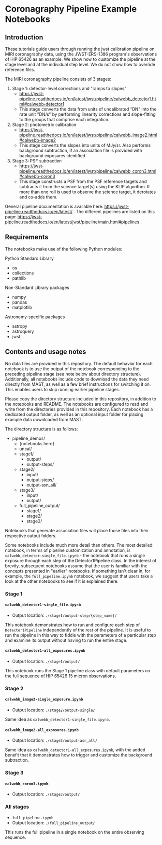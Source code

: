 # Coronagraphy Pipeline Example Notebooks


## Introduction

These tutorials guide users through running the jwst calibration pipeline on MIRI coronagraphy data, using the JWST-ERS-1386 program's observations of HIP 65426 as an example. We show how to customize the pipeline at the stage level and at the individual step level. We do not show how to override reference files. 

The MIRI coronagraphy pipeline consists of 3 stages:

1. Stage 1: detector-level corrections and "ramps to slopes"
   - https://jwst-pipeline.readthedocs.io/en/latest/jwst/pipeline/calwebb_detector1.html#calwebb-detector1
   - This stage converts the data from units of uncalibrated "DN" into the rate unit "DN/s" by performing linearity corrections and slope-fitting to the groups that comprise each integration.
2. Stage 2: photometric calibration
   - https://jwst-pipeline.readthedocs.io/en/latest/jwst/pipeline/calwebb_image2.html#calwebb-image2
   - This stage converts the slopes into units of MJy/sr. Also performs background subtraction, if an association file is provided with background exposures identified.
3. Stage 3: PSF subtraction
    - https://jwst-pipeline.readthedocs.io/en/latest/jwst/pipeline/calwebb_coron3.html#calwebb-coron3
    - This stage constructs a PSF from the PSF reference targets and subtracts it from the science target(s) using the KLIP algorithm. If more than one roll is used to observe the science target, it derotates and co-adds them.


General pipeline documentation is available here: https://jwst-pipeline.readthedocs.io/en/latest/ . The different pipelines are listed on this page: https://jwst-pipeline.readthedocs.io/en/latest/jwst/pipeline/main.html#pipelines . 


## Requirements

The notebooks make use of the following Python modules:

Python Standard Library
- os
- collections
- pathlib

Non-Standard Library packages
- numpy
- pandas
- matplotlib

Astronomy-specific packages
- astropy
- astroquery
- jwst

## Contents and usage notes

No data files are provided in this repository. The default behavior for each notebook is to use the output of the notebook corresponding to the preceding pipeline stage (see note below about directory structure). Additionally, all notebooks include code to download the data they need directly from MAST, as well as a few brief instructions for switching it on. This enables users to skip running earlier pipeline stages. 

Please copy the directory structure included in this repository, in addition to the notebooks and README. The notebooks are configured to read and write from the directories provided in this repository. Each notebook has a dedicated output folder, as well as an optional input folder for placing example data downloaded from MAST. 

The directory structure is as follows:
- pipeline_demos/
    - {notebooks here}
    - uncal/
    - stage1/
        - output/
        - output-steps/
    - stage2/
        - input/
        - output-steps/
        - output-asn_all/
    - stage3/
        - input/
        - output/
    - full_pipeline_output/
        - stage1/
        - stage2/
        - stage3/

Notebooks that generate association files will place those files into their respective output folders.

Some notebooks include much more detail than others. The most detailed notebook, in terms of pipeline customization and annotation, is `calwebb_detector-single_file.ipynb` - the notebook that runs a single exposure through each step of the Detector1Pipeline class. In the interest of brevity, subsequent notebooks assume that the user is familiar with the concepts presented in "earlier" notebooks. If something isn't clear in, for example, the `full_pipeline.ipynb` notebook, we suggest that users take a look at the other notebooks to see if it is explained there.

### Stage 1

#### `calwebb_detector1-single_file.ipynb`
- Output location: `./stage1/output-step/{step_name}/`

This notebook demonstrates how to run and configure each step of `Detector1Pipeline` independently of the rest of the pipeline. It is useful to run the pipeline in this way to fiddle with the parameters of a particular step and examine its output without having to run the entire stage.

#### `calwebb_detector1-all_exposures.ipynb`
- Output location: `./stage1/output/`

This notebook runs the Stage 1 pipeline class with default parameters on the full sequence of HIP 65426 15 micron observations.

### Stage 2

#### `calwebb_image2-single_exposure.ipynb`
- Output location: `./stage2/output-single/`

Same idea as `calwebb_detector1-single_file.ipynb`.

#### `calwebb_image2-all_exposures.ipynb`
- Output location: `./stage2/output-asn_all/`

Same idea as `calwebb_detector1-all_exposures.ipynb`, with the added benefit that it demonstrates how to trigger and customize the background subtraction.

### Stage 3

#### `calwebb_coron3.ipynb`
- Output location: `./stage3/output/`

### All stages
- `full_pipeline.ipynb`
- Output location: `./full_pipeline_output/`

This runs the full pipeline in a single notebook on the entire observing sequence.

